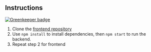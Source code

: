 ## Instructions

[![Greenkeeper badge](https://badges.greenkeeper.io/ayush000/shortlist-backend.svg)](https://greenkeeper.io/)
1. Clone the [frontend repository](https://github.com/ayush000/shortlist-frontend)
2. Use `npm install` to install dependencies, then `npm start` to run the backend.
3. Repeat step 2 for frontend